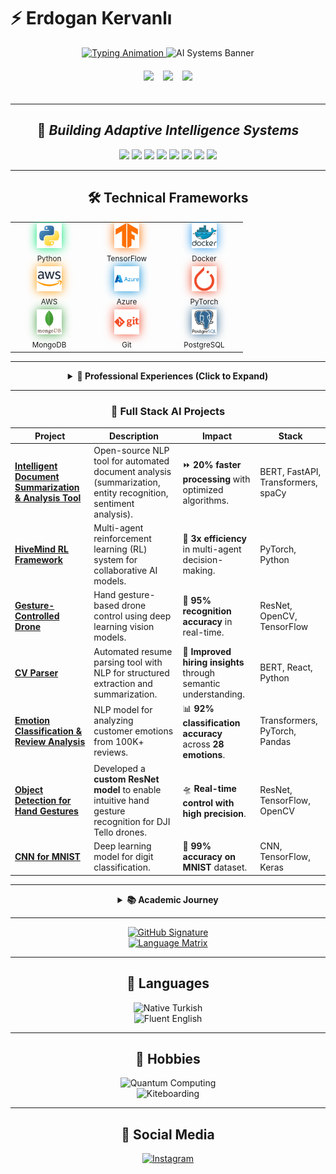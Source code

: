 # ⚡ **Erdogan Kervanlı**  

<div align="center">
  <!-- Animated Header with Gradient Text -->
  <a href="https://git.io/typing-svg">
    <img src="https://readme-typing-svg.herokuapp.com?font=Fira+Code&weight=600&size=24&duration=4000&pause=1000&color=00E676&center=true&vCenter=true&width=600&lines=AI+Systems+Architect+%F0%9F%A4%96;PhD+Researcher+in+AI+%7C+AI+Engineer+%F0%9F%93%9A;" alt="Typing Animation"/>
  </a>
<!-- Animated Neural Network Banner -->
<img src="https://media.giphy.com/media/ftAyb0CG1FNAIZt4SO/giphy.gif" 
     width="40%" 
     alt="AI Systems Banner"/>

<!-- Social Links with Enhanced UI -->
<div align="center" style="padding: 20px 0; display: flex; justify-content: center; gap: 15px;">
  <a href="https://www.linkedin.com/in/kervanli/" target="_blank" style="text-decoration: none;">
    <img src="https://img.shields.io/badge/-LinkedIn-0A66C2?style=for-the-badge&logo=linkedin&logoColor=white&labelColor=1C2B3E" 
         style="transition: transform 0.3s ease, opacity 0.3s ease;" 
         onmouseover="this.style.transform='scale(1.1)'; this.style.opacity='0.9';" 
         onmouseout="this.style.transform='scale(1)'; this.style.opacity='1';"/>
  </a>
  
  <a href="https://github.com/erdogan98" target="_blank" style="text-decoration: none;">
    <img src="https://img.shields.io/badge/-Code_Repository-181717?style=for-the-badge&logo=github&logoColor=white&labelColor=1C2B3E" 
         style="transition: transform 0.3s ease, opacity 0.3s ease;" 
         onmouseover="this.style.transform='scale(1.1)'; this.style.opacity='0.9';" 
         onmouseout="this.style.transform='scale(1)'; this.style.opacity='1';"/>
  </a>

  <a href="mailto:ekervanli@outlook.com" style="text-decoration: none;">
    <img src="https://img.shields.io/badge/-Contact-00E676?style=for-the-badge&logo=protonmail&logoColor=white&labelColor=1C2B3E" 
         style="transition: transform 0.3s ease, opacity 0.3s ease;" 
         onmouseover="this.style.transform='scale(1.1)'; this.style.opacity='0.9';" 
         onmouseout="this.style.transform='scale(1)'; this.style.opacity='1';"/>
  </a>
</div>


---

## 🧠 *Building Adaptive Intelligence Systems*

<div align="center">
  <!-- Precision-Tuned Skill Matrix -->
  <img src="https://img.shields.io/badge/-Deep%20Learning-00E676?style=flat-square&logo=keras&logoColor=1C2B3E&labelColor=1C2B3E"/> 
  <img src="https://img.shields.io/badge/-Collaborative%20RL-A020F0?style=flat-square&logo=pytorch&logoColor=1C2B3E&labelColor=1C2B3E"/>
  <img src="https://img.shields.io/badge/-Parallel%20Computing-00C7B7?style=flat-square&logo=openmpi&logoColor=1C2B3E&labelColor=1C2B3E"/>
  <img src="https://img.shields.io/badge/-Distributed%20Systems-FF9900?style=flat-square&logo=apachespark&logoColor=1C2B3E&labelColor=1C2B3E"/>
  <img src="https://img.shields.io/badge/-Computer%20Vision-326CE5?style=flat-square&logo=opencv&logoColor=1C2B3E&labelColor=1C2B3E"/>
  <img src="https://img.shields.io/badge/-Model%20Optimization-47A248?style=flat-square&logo=nvidia&logoColor=1C2B3E&labelColor=1C2B3E"/>
  <img src="https://img.shields.io/badge/-MLOps-FF5733?style=flat-square&logo=githubactions&logoColor=1C2B3E&labelColor=1C2B3E"/>
  <img src="https://img.shields.io/badge/-LLMOps-8E44AD?style=flat-square&logo=fastapi&logoColor=1C2B3E&labelColor=1C2B3E"/>
</div>


---

## 🛠 **Technical Frameworks**

<div align="center">
  <!-- Interactive Tech Grid -->
  <table>
    <tr>
      <td align="center" width="110">
        <img src="https://raw.githubusercontent.com/devicons/devicon/master/icons/python/python-original.svg" width="40" style="filter: drop-shadow(0 0 8px #00E676)"/><br>
        <sub>Python</sub>
      </td>
      <td align="center" width="110">
        <img src="https://raw.githubusercontent.com/devicons/devicon/master/icons/tensorflow/tensorflow-original.svg" width="40" style="filter: drop-shadow(0 0 8px #FF6F00)"/><br>
        <sub>TensorFlow</sub>
      </td>
      <td align="center" width="110">
        <img src="https://raw.githubusercontent.com/devicons/devicon/master/icons/docker/docker-original-wordmark.svg" width="40" style="filter: drop-shadow(0 0 8px #2496ED)"/><br>
        <sub>Docker</sub>
      </td>
    </tr>
    <tr>
      <td align="center">
        <img src="https://raw.githubusercontent.com/devicons/devicon/master/icons/amazonwebservices/amazonwebservices-original-wordmark.svg" width="40" style="filter: drop-shadow(0 0 8px #FF9900)"/><br>
        <sub>AWS</sub>
      </td>
      <td align="center">
        <img src="https://raw.githubusercontent.com/devicons/devicon/master/icons/azure/azure-original-wordmark.svg" width="40" style="filter: drop-shadow(0 0 8px #0089D6)"/><br>
        <sub>Azure</sub>
      </td>
      <td align="center">
        <img src="https://raw.githubusercontent.com/devicons/devicon/master/icons/pytorch/pytorch-original.svg" width="40" style="filter: drop-shadow(0 0 8px #EE4C2C)"/><br>
        <sub>PyTorch</sub>
      </td>
    </tr>
    <tr>
      <td align="center">
        <img src="https://raw.githubusercontent.com/devicons/devicon/master/icons/mongodb/mongodb-original-wordmark.svg" width="40" style="filter: drop-shadow(0 0 8px #47A248)"/><br>
        <sub>MongoDB</sub>
      </td>
      <td align="center">
        <img src="https://raw.githubusercontent.com/devicons/devicon/master/icons/git/git-plain-wordmark.svg" width="40" style="filter: drop-shadow(0 0 8px #F14E32)"/><br>
        <sub>Git</sub>
      </td>
      <td align="center">
        <img src="https://raw.githubusercontent.com/devicons/devicon/master/icons/postgresql/postgresql-original-wordmark.svg" width="40" style="filter: drop-shadow(0 0 8px #336791)"/><br>
        <sub>PostgreSQL</sub>
      </td>
    </tr>
  </table>
</div>

---

<details>
<summary><b>🚀 Professional Experiences (Click to Expand)</b></summary>

### **AI Engineer | Stamina AI/ExoChat**  
`2024 - Present`  
- Engineered document pipeline handling 
- Designed neural search architecture  
- Architected hybrid SQL/vector database schema

### **AI Consultant | Remote**  
`2024 - Present`  
- Optimized models for **35% latency reduction**  
- Deployed distributed training across **Multiple GPUs**  
- Automated client workflows with **CI/CD pipelines**

### **Data Scientist | ViperSoft Tech**  
`2023 - 2024`  
- Authored emotion classifier (**F1-score: 0.92**)  
- Reduced ETL pipeline costs by **40%** via Spark optimization  
- Scraped/analyzed **100K+ reviews** for sentiment insights

</details>

---

### **🔭 Full Stack AI Projects**  

| Project | Description | Impact | Stack |  
|---------|------------|--------|-------|  
| **[Intelligent Document Summarization & Analysis Tool](https://github.com/erdogan98/Intelligent-Document-Summarization-and-Analysis-Tool)** | Open-source NLP tool for automated document analysis (summarization, entity recognition, sentiment analysis). | ⏩ **20% faster processing** with optimized algorithms. | BERT, FastAPI, Transformers, spaCy |  
| **[HiveMind RL Framework](https://github.com/erdogan98)** | Multi-agent reinforcement learning (RL) system for collaborative AI models. | 🚀 **3x efficiency** in multi-agent decision-making. | PyTorch, Python |  
| **[Gesture-Controlled Drone](https://github.com/erdogan98)** | Hand gesture-based drone control using deep learning vision models. | 🎯 **95% recognition accuracy** in real-time. | ResNet, OpenCV, TensorFlow |  
| **[CV Parser](https://github.com/erdogan98)** | Automated resume parsing tool with NLP for structured extraction and summarization. | 📄 **Improved hiring insights** through semantic understanding. | BERT, React, Python |  
| **[Emotion Classification & Review Analysis](https://github.com/erdogan98)** | NLP model for analyzing customer emotions from 100K+ reviews. | 📊 **92% classification accuracy** across **28 emotions**. | Transformers, PyTorch, Pandas |  
| **[Object Detection for Hand Gestures](https://github.com/erdogan98)** | Developed a **custom ResNet model** to enable intuitive hand gesture recognition for DJI Tello drones. | 🛸 **Real-time control with high precision**. | ResNet, TensorFlow, OpenCV |  
| **[CNN for MNIST](https://github.com/erdogan98)** | Deep learning model for digit classification. | 🔢 **99% accuracy on MNIST** dataset. | CNN, TensorFlow, Keras |  

---

<details>
<summary><b>📚 Academic Journey</b></summary>

### **PhD in Artificial Intelligence**  
📍 *Cyprus International University* | *2024 – Present*  
- **Research Focus:** Expanding on the HiveMind framework from MSc research to develop **efficient, intelligent, and scalable language models**.  
- Investigating **innovative methodologies** to enhance **LLM performance for real-world applications**.  
- **GPA:** 4.0  

### **MSc in Artificial Intelligence**  
📍 *University of Kent, Canterbury* | *2022 – 2023*  
- **Thesis:** *"From A3C to HiveMind: Exploring Collaborative Learning in Gridworld Dynamics"*  
- **Research Highlights:**  
  - Developed **HiveMind RL Framework**, a **collaborative reinforcement learning** system for **multi-agent** environments.  
  - Experimented with **custom RL models** in **Gridworld**, optimizing distributed and adaptive AI systems.  
  - Applied **advanced reinforcement learning techniques** to improve **scalability and learning efficiency**.  
- **Award:** **Merit** (for outstanding academic performance).  

### **BSc in Computer Science**  
📍 *Canterbury Christ Church University* | *2018 – 2022*  
- **Specialization:** Software Development, **High-Performance Computing (HPC)**, and Algorithm Design.  
- **Key Projects:**  
  - Designed **computational algorithms** for complex problem-solving.  
  - Applied **object-oriented programming** principles to software development.  
  - Worked on various **programming frameworks** to develop **scalable applications**.  

</details>


---

<!-- GitHub Ecosystem -->
[![GitHub Signature](https://github-readme-stats.vercel.app/api?username=erdogan98&show_icons=true&theme=nightowl&hide_border=true&bg_color=1C2B3E&title_color=00E676&icon_color=00C7B7)](https://github.com/erdogan98)  
[![Language Matrix](https://github-readme-stats.vercel.app/api/top-langs/?username=erdogan98&layout=compact&theme=nightowl&hide_border=true&bg_color=1C2B3E&title_color=00E676)](https://github.com/anuraghazra/github-readme-stats)

---

## 💬 **Languages**
![Native Turkish](https://img.shields.io/badge/-Native_Turkish-00E676?style=flat-square&logo=duolingo)  
![Fluent English](https://img.shields.io/badge/-Fluent_English-00C7B7?style=flat-square&logo=mdnwebdocs)

---

## 🎯 **Hobbies**
![Quantum Computing](https://img.shields.io/badge/-Quantum_Computing-FF9900?style=flat-square&logo=quantum)  
![Kiteboarding](https://img.shields.io/badge/-Kiteboarding-326CE5?style=flat-square&logo=paragliding)  

---

## 📱 **Social Media**
[![Instagram](https://img.shields.io/badge/-Instagram-E4405F?style=flat-square&logo=instagram&logoColor=white)](https://www.instagram.com/erdogankervanli)
